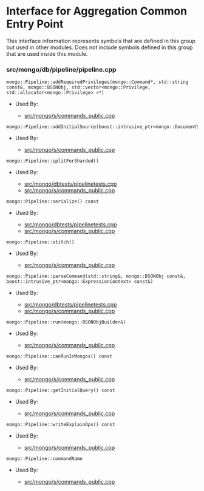 
# Interface for Aggregation Common Entry Point
This interface information represents symbols that are defined in this group but used in other modules.  Does not include symbols defined in this group that are used inside this module.

### src/mongo/db/pipeline/pipeline.cpp

<div></div>

    mongo::Pipeline::addRequiredPrivileges(mongo::Command*, std::string const&, mongo::BSONObj, std::vector<mongo::Privilege, std::allocator<mongo::Privilege> >*)

- Used By:

    - [src/mongo/s/commands\_public.cpp](../../../../sharding/mongos\_commands)

<div></div>

    mongo::Pipeline::addInitialSource(boost::intrusive_ptr<mongo::DocumentSource>)

- Used By:

    - [src/mongo/s/commands\_public.cpp](../../../../sharding/mongos\_commands)

<div></div>

    mongo::Pipeline::splitForSharded()

- Used By:

    - [src/mongo/dbtests/pipelinetests.cpp](../../../../tests/unit\_tests)
    - [src/mongo/s/commands\_public.cpp](../../../../sharding/mongos\_commands)

<div></div>

    mongo::Pipeline::serialize() const

- Used By:

    - [src/mongo/dbtests/pipelinetests.cpp](../../../../tests/unit\_tests)
    - [src/mongo/s/commands\_public.cpp](../../../../sharding/mongos\_commands)

<div></div>

    mongo::Pipeline::stitch()

- Used By:

    - [src/mongo/s/commands\_public.cpp](../../../../sharding/mongos\_commands)

<div></div>

    mongo::Pipeline::parseCommand(std::string&, mongo::BSONObj const&, boost::intrusive_ptr<mongo::ExpressionContext> const&)

- Used By:

    - [src/mongo/dbtests/pipelinetests.cpp](../../../../tests/unit\_tests)
    - [src/mongo/s/commands\_public.cpp](../../../../sharding/mongos\_commands)

<div></div>

    mongo::Pipeline::run(mongo::BSONObjBuilder&)

- Used By:

    - [src/mongo/s/commands\_public.cpp](../../../../sharding/mongos\_commands)

<div></div>

    mongo::Pipeline::canRunInMongos() const

- Used By:

    - [src/mongo/s/commands\_public.cpp](../../../../sharding/mongos\_commands)

<div></div>

    mongo::Pipeline::getInitialQuery() const

- Used By:

    - [src/mongo/s/commands\_public.cpp](../../../../sharding/mongos\_commands)

<div></div>

    mongo::Pipeline::writeExplainOps() const

- Used By:

    - [src/mongo/s/commands\_public.cpp](../../../../sharding/mongos\_commands)

<div></div>

    mongo::Pipeline::commandName

- Used By:

    - [src/mongo/s/commands\_public.cpp](../../../../sharding/mongos\_commands)
